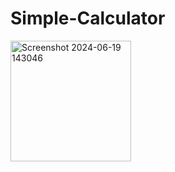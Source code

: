 # Simple-Calculator
 
<img width="193" alt="Screenshot 2024-06-19 143046" src="https://github.com/IbrahimBachar/SimpleCalculator/assets/156511058/d92a5e46-1aae-4836-9e46-d13ca8f9928c">

